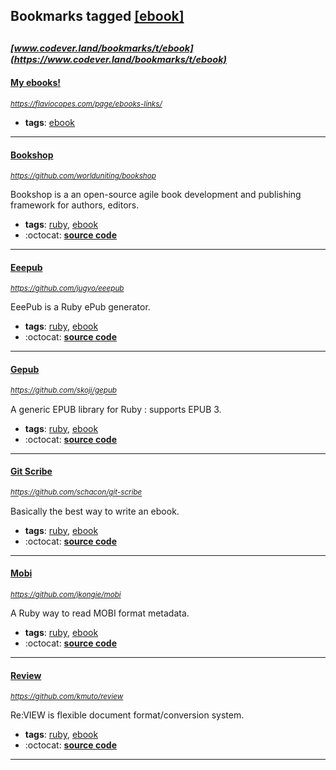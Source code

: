 ## Bookmarks tagged [[ebook]](https://www.codever.land/search?q=[ebook])

_<sup><sup>[www.codever.land/bookmarks/t/ebook](https://www.codever.land/bookmarks/t/ebook)</sup></sup>_
---
#### [My ebooks!](https://flaviocopes.com/page/ebooks-links/)
_<sup>https://flaviocopes.com/page/ebooks-links/</sup>_

* **tags**: [ebook](../tagged/ebook.md)
---
#### [Bookshop](https://github.com/worlduniting/bookshop)
_<sup>https://github.com/worlduniting/bookshop</sup>_

Bookshop is a an open-source agile book development and publishing framework for authors, editors.
* **tags**: [ruby](../tagged/ruby.md), [ebook](../tagged/ebook.md)
* :octocat: **[source code](https://github.com/worlduniting/bookshop)**
---
#### [Eeepub](https://github.com/jugyo/eeepub)
_<sup>https://github.com/jugyo/eeepub</sup>_

EeePub is a Ruby ePub generator.
* **tags**: [ruby](../tagged/ruby.md), [ebook](../tagged/ebook.md)
* :octocat: **[source code](https://github.com/jugyo/eeepub)**
---
#### [Gepub](https://github.com/skoji/gepub)
_<sup>https://github.com/skoji/gepub</sup>_

A generic EPUB library for Ruby : supports EPUB 3.
* **tags**: [ruby](../tagged/ruby.md), [ebook](../tagged/ebook.md)
* :octocat: **[source code](https://github.com/skoji/gepub)**
---
#### [Git Scribe](https://github.com/schacon/git-scribe)
_<sup>https://github.com/schacon/git-scribe</sup>_

Basically the best way to write an ebook.
* **tags**: [ruby](../tagged/ruby.md), [ebook](../tagged/ebook.md)
* :octocat: **[source code](https://github.com/schacon/git-scribe)**
---
#### [Mobi](https://github.com/jkongie/mobi)
_<sup>https://github.com/jkongie/mobi</sup>_

A Ruby way to read MOBI format metadata.
* **tags**: [ruby](../tagged/ruby.md), [ebook](../tagged/ebook.md)
* :octocat: **[source code](https://github.com/jkongie/mobi)**
---
#### [Review](https://github.com/kmuto/review)
_<sup>https://github.com/kmuto/review</sup>_

Re:VIEW is flexible document format/conversion system.
* **tags**: [ruby](../tagged/ruby.md), [ebook](../tagged/ebook.md)
* :octocat: **[source code](https://github.com/kmuto/review)**
---
